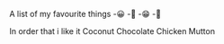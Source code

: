 A list of my favourite things
-😀
-🤗
-😁
-🥰

In order that i like it 
Coconut
Chocolate
Chicken 
Mutton


